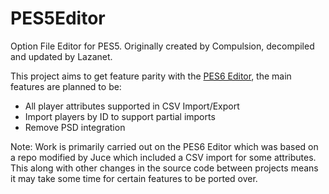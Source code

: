 # PES5Editor

Option File Editor for PES5. Originally created by Compulsion, decompiled and updated by Lazanet.

This project aims to get feature parity with the [PES6 Editor](https://github.com/PeterC10/PESEditor), the main features are planned to be:

- All player attributes supported in CSV Import/Export
- Import players by ID to support partial imports
- Remove PSD integration

Note: Work is primarily carried out on the PES6 Editor which was based on a repo modified by Juce which included a CSV import for some attributes. This along with other changes in the source code between projects means it may take some time for certain features to be ported over.